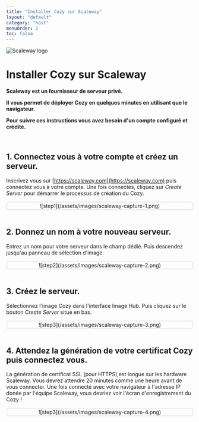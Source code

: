 ```yaml
---
title: "Installer Cozy sur Scaleway"
layout: "default"
category: "host"
menuOrder: 2
toc: false
---
```



<div class="install-inner-logo">
<img alt="Scaleway logo" src="/assets/images/scaleway-logo.png">
</div>

# Installer Cozy sur Scaleway

**Scaleway est un fournisseur de serveur privé.**

**Il vous permet de déployer Cozy en quelques minutes en utilisant que le
navigateur.**    

**Pour suivre ces instructions vous avez besoin d'un compte configuré et
crédité.**

<br>

## 1. Connectez vous à votre compte et créez un serveur.

Inscrivez vous sur [https://scaleway.com](https://scaleway.com) puis connectez
vous à votre compte. Une fois connectés, cliquez sur *Create Server* pour 
démarrer le processus de création du Cozy.

<div style="border: 3px solid #eee; text-align: center; border-radius: 5px">
![step1](/assets/images/scaleway-capture-1.png)
</div>


<br>

## 2. Donnez un nom à votre nouveau serveur.

Entrez un nom pour votre serveur dans le champ dédié. Puis descendez jusqu'au
panneau de sélection d'image.

<div style="border: 3px solid #eee; text-align: center; border-radius: 5px">
![step2](/assets/images/scaleway-capture-2.png)
</div>

<br>

## 3. Créez le serveur.

Sélectionnez l'image Cozy dans l'interface Image Hub. Puis cliquez sur le 
bouton *Create Server* situé en bas.

<div style="border: 3px solid #eee; text-align: center; border-radius: 5px">
![step3](/assets/images/scaleway-capture-3.png)
</div>

<br>

## 4. Attendez la génération de votre certificat Cozy puis connectez vous.

La génération de certificat SSL (pour HTTPS),est longue sur les hardware
Scaleway. Vous devrez attendre 20 minutes comme une heure avant de vous
connecter. Une fois connecté avec votre navigateur à l'adresse IP donée par
l'équipe Scaleway, vous devriez voir l'écran d'enregistrement du Cozy !

<div style="border: 3px solid #eee; text-align: center; border-radius: 5px">
![step3](/assets/images/scaleway-capture-4.png)
</div>

